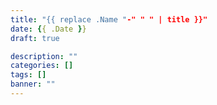 ```yaml
---
title: "{{ replace .Name "-" " " | title }}"
date: {{ .Date }}
draft: true

description: ""
categories: []
tags: []
banner: ""
---
```


